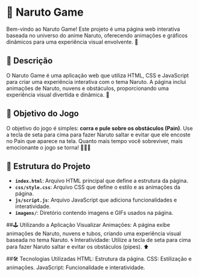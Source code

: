 # 🥷 Naruto Game

Bem-vindo ao Naruto Game! Este projeto é uma página web interativa baseada no universo do anime Naruto, oferecendo animações e gráficos dinâmicos para uma experiência visual envolvente. 🌟

## 📜 Descrição

O Naruto Game é uma aplicação web que utiliza HTML, CSS e JavaScript para criar uma experiência interativa com o tema Naruto. A página inclui animações de Naruto, nuvens e obstáculos, proporcionando uma experiência visual divertida e dinâmica. 🚀

## 🎯 Objetivo do Jogo

O objetivo do jogo é simples: **corra e pule sobre os obstáculos (Pain)**. Use a tecla de seta para cima para fazer Naruto saltar e evitar que ele encoste no Pain que aparece na tela. Quanto mais tempo você sobreviver, mais emocionante o jogo se torna! 🏃‍♂️💨

## 📁 Estrutura do Projeto

- **`index.html`**: Arquivo HTML principal que define a estrutura da página.
- **`css/style.css`**: Arquivo CSS que define o estilo e as animações da página.
- **`js/script.js`**: Arquivo JavaScript que adiciona funcionalidades e interatividade.
- **`imagens/`**: Diretório contendo imagens e GIFs usados na página.

##🕹️ Utilizando a Aplicação
Visualizar Animações: A página exibe animações de Naruto, nuvens e tubos, criando uma experiência visual baseada no tema Naruto. 🌀
Interatividade: Utilize a tecla de seta para cima para fazer Naruto saltar e evitar os obstáculos (pipes). ⬆️

##🛠️ Tecnologias Utilizadas
HTML: Estrutura da página.
CSS: Estilização e animações.
JavaScript: Funcionalidade e interatividade.
